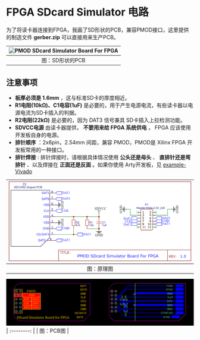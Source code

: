 FPGA SDcard Simulator 电路
===========================

为了将读卡器连接到FPGA，我画了SD形状的PCB，兼容PMOD接口，这里提供的制造文件 **gerber.zip** 可以直接用来生产PCB。

| ![PMOD SDcard Simulator Board For FPGA](../hardware/board.png) |
| :--------: |
| 图：SD形状的PCB |

## 注意事项

* **板厚必须是 1.6mm** ，这与标准SD卡的厚度相近。
* **R1电阻(10kΩ)、C1电容(1uF)** 是必要的，用于产生电源电流，有些读卡器以电源电流为SD卡插入的判据。
* **R2电阻(22kΩ)** 是必要的，因为 DAT3 信号兼具 SD卡插入上拉检测功能。
* **SDVCC电源** 由读卡器提供， **不要用来给 FPGA 系统供电** ， FPGA 应该使用开发板自身的电源。
* **排针顺序** ：2x6pin，2.54mm 间距，兼容 PMOD，PMOD是 Xilinx FPGA 开发板常用的一种接口。
* **排针焊接** : 排针焊接时，请根据具体情况使用 **公头还是母头** 、 **直排针还是弯排针** 、以及焊接在 **正面还是反面** 。如果你使用 Arty开发板，见 [example-Vivado](../example-Vivado)

| ![schematic](../hardware/schematic.png) |
| :--------: |
| 图：原理图 |

![PCB](../hardware/pcb.png)
| :--------: |
| 图：PCB图 |
